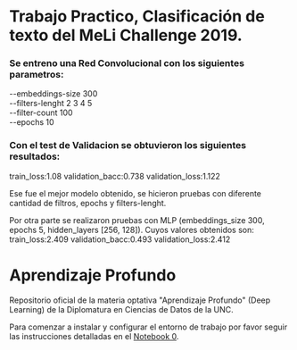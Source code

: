 # Trabajo Practico, Clasificación de texto del MeLi Challenge 2019.

### Se entreno una Red Convolucional con los siguientes parametros:
    
--embeddings-size 300 \
--filters-lenght 2 3 4 5 \
--filter-count 100 \
--epochs 10

### Con el test de Validacion se obtuvieron los siguientes resultados:
train_loss:1.08
validation_bacc:0.738
validation_loss:1.122

Ese fue el mejor modelo obtenido, se hicieron pruebas con diferente cantidad de filtros, epochs y filters-lenght. 

Por otra parte se realizaron pruebas con MLP (embeddings_size	300, epochs	5, hidden_layers	[256, 128]). Cuyos valores obtenidos son:
train_loss:2.409
validation_bacc:0.493
validation_loss:2.412




# Aprendizaje Profundo

Repositorio oficial de la materia optativa "Aprendizaje Profundo" (Deep Learning) de la Diplomatura en Ciencias de Datos de la UNC.

Para comenzar a instalar y configurar el entorno de trabajo por favor seguir las instrucciones detalladas en el [Notebook 0](./0_set_up.ipynb).
